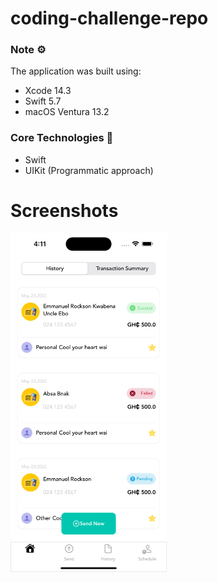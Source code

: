 # coding-challenge-repo

### Note ⚙️
The application was built using: 
* Xcode 14.3
* Swift 5.7
* macOS Ventura 13.2

### Core Technologies 📲
* Swift
* UIKit (Programmatic approach)

# Screenshots
<img align='left' src="hubtel-coding-challenge-repo/Assets.xcassets/screenshot.imageset/Simulator Screenshot - iPhone 14 Pro Max - 2023-07-18 at 16.11.27.png"  width="250">
